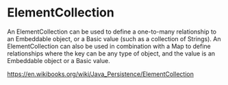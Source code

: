 # ElementCollection
An ElementCollection can be used to define a one-to-many relationship to an Embeddable object, 
or a Basic value (such as a collection of Strings). An ElementCollection can also be used in 
combination with a Map to define relationships where the key can be any type of object, and 
the value is an Embeddable object or a Basic value.

https://en.wikibooks.org/wiki/Java_Persistence/ElementCollection
